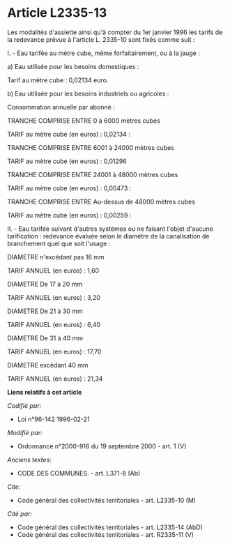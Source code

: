 # Article L2335-13

Les modalités d'assiette ainsi qu'à compter du 1er janvier 1996 les tarifs de la redevance prévue à l'article L. 2335-10 sont
fixés comme suit :

I. - Eau tarifée au mètre cube, même forfaitairement, ou à la jauge :

a) Eau utilisée pour les besoins domestiques :

Tarif au mètre cube : 0,02134 euro.

b) Eau utilisée pour les besoins industriels ou agricoles :

Consommation annuelle par abonné :

TRANCHE COMPRISE ENTRE 0 à 6000 mètres cubes

TARIF au mètre cube (en euros) : 0,02134 :

TRANCHE COMPRISE ENTRE 6001 à 24000 mètres cubes

TARIF au mètre cube (en euros) : 0,01296

TRANCHE COMPRISE ENTRE 24001 à 48000 mètres cubes

TARIF au mètre cube (en euros) : 0,00473 :

TRANCHE COMPRISE ENTRE Au-dessus de 48000 mètres cubes

TARIF au mètre cube (en euros) : 0,00259 :

II. - Eau tarifée suivant d'autres systèmes ou ne faisant l'objet d'aucune tarification : redevance évaluée selon le diamètre
de la canalisation de branchement quel que soit l'usage :

DIAMETRE n'excédant pas 16 mm

TARIF ANNUEL (en euros) : 1,60

DIAMETRE De 17 à 20 mm

TARIF ANNUEL (en euros) : 3,20

DIAMETRE De 21 à 30 mm

TARIF ANNUEL (en euros) : 6,40

DIAMETRE De 31 à 40 mm

TARIF ANNUEL (en euros) : 17,70

DIAMETRE excédant 40 mm

TARIF ANNUEL (en euros) : 21,34

**Liens relatifs à cet article**

_Codifié par_:

  - Loi n°96-142 1996-02-21

_Modifié par_:

  - Ordonnance n°2000-916 du 19 septembre 2000 - art. 1 (V)

_Anciens textes_:

  - CODE DES COMMUNES. - art. L371-8 (Ab)

_Cite_:

  - Code général des collectivités territoriales - art. L2335-10 (M)

_Cité par_:

  - Code général des collectivités territoriales - art. L2335-14 (AbD)
  - Code général des collectivités territoriales - art. R2335-11 (V)
